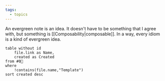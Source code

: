 ```yaml
---
tags:
  - topics
---
```

An evergreen note is an idea. It doesn't have to be something that I agree with, but something is [[Composability|composable]]. In a way, every idiom is a kind of evergreen idea.

```dataview
table without id
	file.link as Name,
	created as Created
from #0🌲
where
	!contains(file.name,"Template")
sort created desc
```

